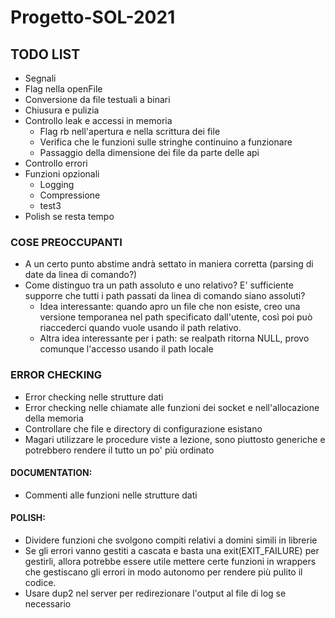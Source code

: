 # Progetto-SOL-2021

## TODO LIST
- Segnali
- Flag nella openFile
- Conversione da file testuali a binari
- Chiusura e pulizia
- Controllo leak e accessi in memoria
  - Flag rb nell'apertura e nella scrittura dei file
  - Verifica che le funzioni sulle stringhe continuino a funzionare
  - Passaggio della dimensione dei file da parte delle api
- Controllo errori
- Funzioni opzionali
  - Logging
  - Compressione
  - test3
- Polish se resta tempo

### COSE PREOCCUPANTI
- A un certo punto abstime andrà settato in maniera corretta (parsing di date da linea di comando?)
- Come distinguo tra un path assoluto e uno relativo? E' sufficiente supporre che tutti i path passati da linea di comando siano assoluti?
  - Idea interessante: quando apro un file che non esiste, creo una versione temporanea nel path specificato dall'utente, così poi può riaccederci quando vuole usando il path relativo. 
  - Altra idea interessante per i path: se realpath ritorna NULL, provo comunque l'accesso usando il path locale

### ERROR CHECKING
- Error checking nelle strutture dati
- Error checking nelle chiamate alle funzioni dei socket e nell'allocazione della memoria
- Controllare che file e directory di configurazione esistano
- Magari utilizzare le procedure viste a lezione, sono piuttosto generiche e potrebbero rendere il tutto un po' più ordinato

#### DOCUMENTATION:
- Commenti alle funzioni nelle strutture dati

#### POLISH:
- Dividere funzioni che svolgono compiti relativi a domini simili in librerie
- Se gli errori vanno gestiti a cascata e basta una exit(EXIT_FAILURE) per gestirli, allora potrebbe 
  essere utile mettere certe funzioni in wrappers che gestiscano gli errori in modo autonomo per rendere
  più pulito il codice.
- Usare dup2 nel server per redirezionare l'output al file di log se necessario